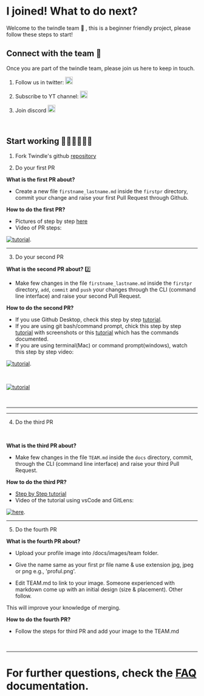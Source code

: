 # I joined! What to do next?

Welcome to the twindle team 🥳 , this is a beginner friendly project, please follow these steps to start!


## Connect with the team 📱

Once you are part of the twindle team, please join us here to keep in touch.

1. Follow us in twitter: [<img src='https://cdn2.iconfinder.com/data/icons/colorful-guache-social-media-logos-1/155/social-media_twitter-512.png' height=20 width=20 />](https://twitter.com/twindleco)

2. Subscribe to YT channel: [<img src ='https://cdn2.iconfinder.com/data/icons/colorful-guache-social-media-logos-1/157/social-media_youtube-512.png'  width=20 height=20 />](https://www.youtube.com/channel/UCKxUmbHq5P5pd5IyUiZ8MHA)

3. Join discord [<img src ='https://cdn2.iconfinder.com/data/icons/colorful-guache-social-media-logos-1/159/social-media_discord-alt-512.png'  width=20 height=20 />](https://discord.gg/rZJxqZ4)

<br>

## Start working 👩🏽‍💻👨🏽‍💻

1. Fork Twindle's github [repository](https://github.com/twindle-co/twindle)

2. Do your first PR

**What is the first PR about?**
- Create a new file `firstname_lastname.md` inside the `firstpr` directory, commit your change and raise your first Pull Request through Github.

**How to do the first PR?**
- Pictures of step by step [here](https://github.com/twindle-co/twindle/issues/57)
- Video of PR steps:   

[![tutorial](https://img.youtube.com/vi/bzaBiQQl6fU/0.jpg)](https://youtu.be/bzaBiQQl6fU).


-----

3. Do your second PR

**What is the second PR about?** 2️⃣
- Make few changes in the file `firstname_lastname.md` inside the `firstpr` directory, `add`, `commit` and `push` your changes through the CLI (command line interface) and raise your second Pull Request. 

**How to do the second PR?**
- If you use Github Desktop, check this step by step [tutorial](https://github.com/twindle-co/twindle/issues/177).
- If you are using git bash/command prompt, chick this step by step [tutorial](https://github.com/twindle-co/twindle/issues/163) with screenshots or this [tutorial](https://github.com/twindle-co/twindle/issues/156) which has the commands documented.
- If you are using terminal(Mac) or command prompt(windows), watch this step by step video:

[![tutorial](https://img.youtube.com/vi/7I9StcZt5cI/0.jpg)](https://youtu.be/7I9StcZt5cI).

<br>

[![tutorial](https://img.youtube.com/vi/bPBTumdMhyQ/0.jpg)](https://youtu.be/bPBTumdMhyQ)

<br>

---

-----

4. Do the third PR
<br>

**What is the third PR about?**
- Make few changes in the file `TEAM.md` inside the `docs` directory, commit, through the CLI (command line interface) and raise your third Pull Request.  


**How to do the third PR?**

- [Step by Step tutorial](https://github.com/twindle-co/twindle/issues/226)
- Video of the tutorial using vsCode and GitLens:   

[![here](https://img.youtube.com/vi/U2bOwEY-vKo/0.jpg)](https://youtu.be/7I9StcZt5cI).


---

5. Do the fourth PR

**What is the fourth PR about?**
- Upload your profile image into /docs/images/team folder.

- Give the name same as your first pr file name & use extension jpg, jpeg or png e.g., 'proful.png'.

- Edit TEAM.md to link to your image. Someone experienced with markdown come up with an initial design (size & placement). Other follow.

This will improve your knowledge of merging. 

**How to do the fourth PR?**

- Follow the steps for third PR and add your image to the TEAM.md

<br>

---

For further questions, check the [FAQ](https://github.com/twindle-co/twindle/blob/main/docs/FAQ.md) documentation.
=======
